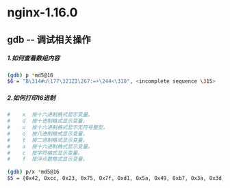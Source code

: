 
nginx-1.16.0
====
gdb -- 调试相关操作
----

##### 1.如何查看数组内容<br>
```Bash
(gdb) p *md5@16
$6 = "B\314#u\177\321ZI\267:=+\244<\310", <incomplete sequence \315>
```



##### 2.如何打印16进制
```Bash
#    x  按十六进制格式显示变量。
#    d  按十进制格式显示变量。
#    u  按十六进制格式显示无符号整型。
#    o  按八进制格式显示变量。
#    t  按二进制格式显示变量。 
#    a  按十六进制格式显示变量。
#    c  按字符格式显示变量。
#    f  按浮点数格式显示变量。
  
(gdb) p/x *md5@16
$5 = {0x42, 0xcc, 0x23, 0x75, 0x7f, 0xd1, 0x5a, 0x49, 0xb7, 0x3a, 0x3d, 0x2b, 0xa4, 0x3c, 0xc8, 0xcd}
```
